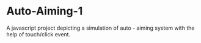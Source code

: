 # Auto-Aiming-1

A javascript project depicting a simulation of auto - aiming system with the help of touch/click event.
